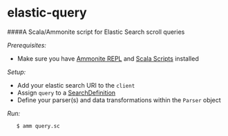# elastic-query

####A Scala/Ammonite script for Elastic Search scroll queries

*Prerequisites:*

 - Make sure you have [Ammonite REPL](http://ammonite.io/#Ammonite-REPL) and [Scala Scripts](http://ammonite.io/#ScalaScripts) installed

*Setup:*

 - Add your elastic search URI to the `client`
 - Assign `query` to a [SearchDefinition](https://goo.gl/FiAuyx)
 - Define your parser(s) and data transformations within the  `Parser` object

*Run:*

       $ amm query.sc

